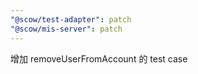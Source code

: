 ```yaml
---
"@scow/test-adapter": patch
"@scow/mis-server": patch
---
```


增加 removeUserFromAccount 的 test case

